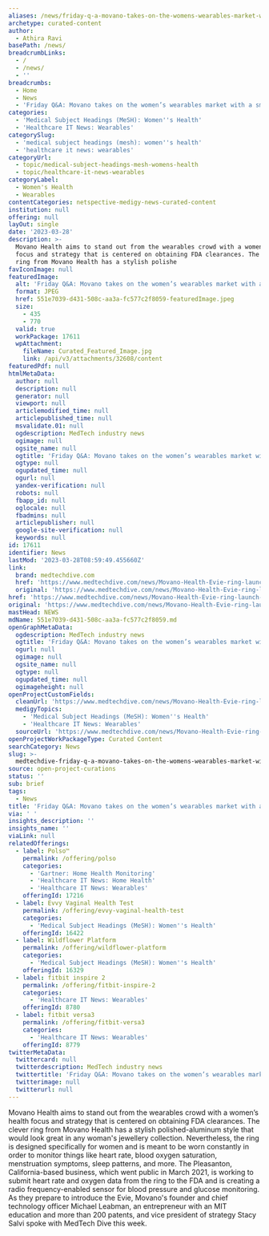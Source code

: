 ```yaml
---
aliases: /news/friday-q-a-movano-takes-on-the-womens-wearables-market-with-a-smart-ring
archetype: curated-content
author:
  - Athira Ravi
basePath: /news/
breadcrumbLinks:
  - /
  - /news/
  - ''
breadcrumbs:
  - Home
  - News
  - 'Friday Q&A: Movano takes on the women’s wearables market with a smart ring'
categories:
  - 'Medical Subject Headings (MeSH): Women''s Health'
  - 'Healthcare IT News: Wearables'
categorySlug:
  - 'medical subject headings (mesh): women''s health'
  - 'healthcare it news: wearables'
categoryUrl:
  - topic/medical-subject-headings-mesh-womens-health
  - topic/healthcare-it-news-wearables
categoryLabel:
  - Women's Health
  - Wearables
contentCategories: netspective-medigy-news-curated-content
institution: null
offering: null
layOut: single
date: '2023-03-28'
description: >-
  Movano Health aims to stand out from the wearables crowd with a women’s health
  focus and strategy that is centered on obtaining FDA clearances. The clever
  ring from Movano Health has a stylish polishe
favIconImage: null
featuredImage:
  alt: 'Friday Q&A: Movano takes on the women’s wearables market with a smart ring'
  format: JPEG
  href: 551e7039-d431-508c-aa3a-fc577c2f8059-featuredImage.jpeg
  size:
    - 435
    - 770
  valid: true
  workPackage: 17611
  wpAttachment:
    fileName: Curated_Featured_Image.jpg
    link: /api/v3/attachments/32608/content
featuredPdf: null
htmlMetaData:
  author: null
  description: null
  generator: null
  viewport: null
  articlemodified_time: null
  articlepublished_time: null
  msvalidate.01: null
  ogdescription: MedTech industry news
  ogimage: null
  ogsite_name: null
  ogtitle: 'Friday Q&A: Movano takes on the women’s wearables market with a smart ring'
  ogtype: null
  ogupdated_time: null
  ogurl: null
  yandex-verification: null
  robots: null
  fbapp_id: null
  oglocale: null
  fbadmins: null
  articlepublisher: null
  google-site-verification: null
  keywords: null
id: 17611
identifier: News
lastMod: '2023-03-28T08:59:49.455660Z'
link:
  brand: medtechdive.com
  href: 'https://www.medtechdive.com/news/Movano-Health-Evie-ring-launch-MOVE/645905/'
  original: 'https://www.medtechdive.com/news/Movano-Health-Evie-ring-launch-MOVE/645905/'
href: 'https://www.medtechdive.com/news/Movano-Health-Evie-ring-launch-MOVE/645905/'
original: 'https://www.medtechdive.com/news/Movano-Health-Evie-ring-launch-MOVE/645905/'
mastHead: NEWS
mdName: 551e7039-d431-508c-aa3a-fc577c2f8059.md
openGraphMetaData:
  ogdescription: MedTech industry news
  ogtitle: 'Friday Q&A: Movano takes on the women’s wearables market with a smart ring'
  ogurl: null
  ogimage: null
  ogsite_name: null
  ogtype: null
  ogupdated_time: null
  ogimageheight: null
openProjectCustomFields:
  cleanUrl: 'https://www.medtechdive.com/news/Movano-Health-Evie-ring-launch-MOVE/645905/'
  medigyTopics:
    - 'Medical Subject Headings (MeSH): Women''s Health'
    - 'Healthcare IT News: Wearables'
  sourceUrl: 'https://www.medtechdive.com/news/Movano-Health-Evie-ring-launch-MOVE/645905/'
openProjectWorkPackageType: Curated Content
searchCategory: News
slug: >-
  medtechdive-friday-q-a-movano-takes-on-the-womens-wearables-market-with-a-smart-ring
source: open-project-curations
status: ''
sub: brief
tags:
  - News
title: 'Friday Q&A: Movano takes on the women’s wearables market with a smart ring'
via: ' '
insights_description: ''
insights_name: ''
viaLink: null
relatedOfferings:
  - label: Polso™
    permalink: /offering/polso
    categories:
      - 'Gartner: Home Health Monitoring'
      - 'Healthcare IT News: Home Health'
      - 'Healthcare IT News: Wearables'
    offeringId: 17216
  - label: Evvy Vaginal Health Test
    permalink: /offering/evvy-vaginal-health-test
    categories:
      - 'Medical Subject Headings (MeSH): Women''s Health'
    offeringId: 16422
  - label: Wildflower Platform
    permalink: /offering/wildflower-platform
    categories:
      - 'Medical Subject Headings (MeSH): Women''s Health'
    offeringId: 16329
  - label: fitbit inspire 2
    permalink: /offering/fitbit-inspire-2
    categories:
      - 'Healthcare IT News: Wearables'
    offeringId: 8780
  - label: fitbit versa3
    permalink: /offering/fitbit-versa3
    categories:
      - 'Healthcare IT News: Wearables'
    offeringId: 8779
twitterMetaData:
  twittercard: null
  twitterdescription: MedTech industry news
  twittertitle: 'Friday Q&A: Movano takes on the women’s wearables market with a smart ring'
  twitterimage: null
  twitterurl: null
---
```

<p>Movano Health aims to stand out from the wearables crowd with a women’s health focus and strategy that is centered on obtaining FDA clearances. The clever ring from Movano Health has a stylish polished-aluminum style that would look great in any woman's jewellery collection. Nevertheless, the ring is designed specifically for women and is meant to be worn constantly in order to monitor things like heart rate, blood oxygen saturation, menstruation symptoms, sleep patterns, and more. The Pleasanton, California-based business, which went public in March 2021, is working to submit heart rate and oxygen data from the ring to the FDA and is creating a radio frequency-enabled sensor for blood pressure and glucose monitoring. As they prepare to introduce the Evie, Movano's founder and chief technology officer Michael Leabman, an entrepreneur with an MIT education and more than 200 patents, and vice president of strategy Stacy Salvi spoke with MedTech Dive this week.</p>